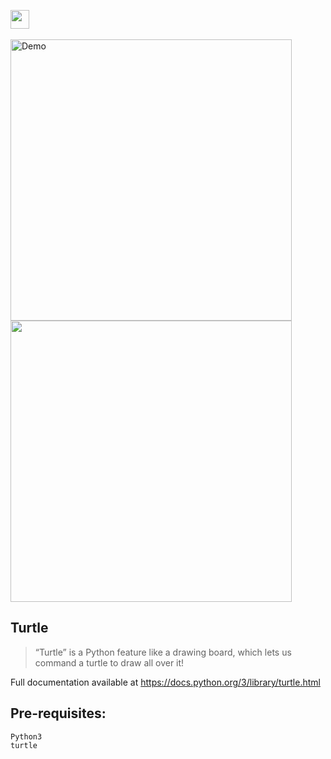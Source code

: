 <img height="30" src="https://img.shields.io/badge/Shivji Sketch Using Turtle-red.svg?&style=for-the-badge&logo=TheSparksFoundation&logoColor=blue" /> <br> <br>
<img align='center' alt='Demo' width='450px' src="https://github.com/Kushal997-das/Projects/blob/main/Python/Basic%20Projects/Shivji%20Sketch%20Using%20Turtle/shiv.gif"/>  
<img align='center' width='450px' src='https://github.com/Kushal997-das/Projects/blob/main/Python/Basic%20Projects/Shivji%20Sketch%20Using%20Turtle/shiv%20(2).JPG'/><br>

Turtle
-------
> “Turtle” is a Python feature like a drawing board, which lets us command a turtle to draw all over it! 

Full documentation available at https://docs.python.org/3/library/turtle.html

Pre-requisites:
----------------
    Python3
    turtle
